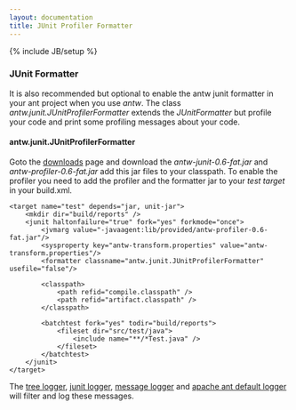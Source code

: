 ```yaml
---
layout: documentation
title: JUnit Profiler Formatter
---
```

{% include JB/setup %}

### JUnit Formatter
It is also recommended but optional to enable the antw junit formatter in your ant project when you use  *antw*. 
The class *antw.junit.JUnitProfilerFormatter* extends the *JUnitFormatter* but profile your code and print some profiling messages about your code.

#### antw.junit.JUnitProfilerFormatter
Goto the [downloads](/downloads) page and download the *antw-junit-0.6-fat.jar* and *antw-profiler-0.6-fat.jar* add this jar files to your classpath.
To enable the profiler you need to add the profiler and the formatter jar to your *test target* in your build.xml.

	<target name="test" depends="jar, unit-jar">
		<mkdir dir="build/reports" />
		<junit haltonfailure="true" fork="yes" forkmode="once">
			<jvmarg value="-javaagent:lib/provided/antw-profiler-0.6-fat.jar"/>
			<sysproperty key="antw-transform.properties" value="antw-transform.properties"/>
			<formatter classname="antw.junit.JUnitProfilerFormatter" usefile="false"/>
			
			<classpath>
				<path refid="compile.classpath" />
				<path refid="artifact.classpath" />
			</classpath>

			<batchtest fork="yes" todir="build/reports">
				<fileset dir="src/test/java">
					<include name="**/*Test.java" />
				</fileset>
			</batchtest>
		</junit>
    </target>

The [tree logger](/documentation/logger/tree.html), [junit logger](/documentation/logger/junit.html), [message logger](/documentation/logger/message.html) and [apache ant default logger](/documentation/logger/ant-default.html) will filter and log these messages.